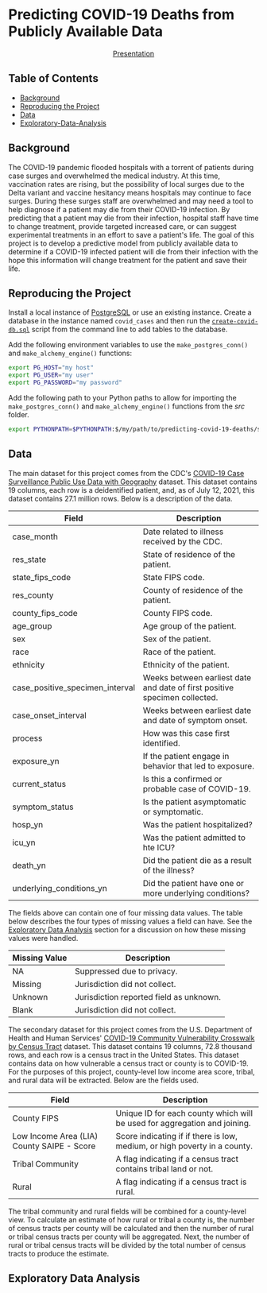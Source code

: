 # Predicting COVID-19 Deaths from Publicly Available Data

<p align="center">
  <a href="https://docs.google.com/presentation/d/1ZuryGxy18rZlF7Ga8g-YR7_lhyIDFDDxJe-eabr94FM/edit?usp=sharing">Presentation</a>
</p>

## Table of Contents
- [Background](#background)
- [Reproducing the Project](#reproducing-the-project)
- [Data](#data)
- [Exploratory-Data-Analysis](#exploratory-data-analysis)

## Background
The COVID-19 pandemic flooded hospitals with a torrent of patients during case surges and overwhelmed the medical industry. At this time, vaccination rates are rising, but the possibility of local surges due to the Delta variant and vaccine hesitancy means hospitals may continue to face surges. During these surges staff are overwhelmed and may need a tool to help diagnose if a patient may die from their COVID-19 infection. By predicting that a patient may die from their infection, hospital staff have time to change treatment, provide targeted increased care, or can suggest experimental treatments in an effort to save a patient's life. The goal of this project is to develop a predictive model from publicly available data to determine if a COVID-19 infected patient will die from their infection with the hope this information will change treatment for the patient and save their life.

## Reproducing the Project
Install a local instance of [PostgreSQL](https://www.postgresql.org/download/) or use an existing instance. Create a database in the instance named `covid_cases` and then run the [`create-covid-db.sql`](https://github.com/jkh-code/predicting-covid-19-deaths/blob/main/sql/create-covid-db.sql) script from the command line to add tables to the database.

Add the following environment variables to use the `make_postgres_conn()` and `make_alchemy_engine()` functions:

```sh
export PG_HOST="my host"
export PG_USER="my user"
export PG_PASSWORD="my password"
```

Add the following path to your Python paths to allow for importing the `make_postgres_conn()` and `make_alchemy_engine()` functions from the *src* folder.

```sh
export PYTHONPATH=$PYTHONPATH:$/my/path/to/predicting-covid-19-deaths/src/
```

## Data
The main dataset for this project comes from the CDC's [COVID-19 Case Surveillance Public Use Data with Geography](https://data.cdc.gov/Case-Surveillance/COVID-19-Case-Surveillance-Public-Use-Data-with-Ge/n8mc-b4w4) dataset. This dataset contains 19 columns, each row is a deidentified patient, and, as of July 12, 2021, this dataset contains 27.1 million rows. Below is a description of the data.

| Field  | Description |
| ------------- | ------------- |
| case_month | Date related to illness received by the CDC. |
| res_state | State of residence of the patient. |
| state_fips_code | State FIPS code. |
| res_county | County of residence of the patient. |
| county_fips_code | County FIPS code. |
| age_group | Age group of the patient. |
| sex | Sex of the patient. |
| race | Race of the patient. |
| ethnicity | Ethnicity of the patient. |
| case_positive_specimen_interval | Weeks between earliest date and date of first positive specimen collected. |
| case_onset_interval | Weeks between earliest date and date of symptom onset. |
| process | How was this case first identified. |
| exposure_yn | If the patient engage in behavior that led to exposure. |
| current_status | Is this a confirmed or probable case of COVID-19. |
| symptom_status | Is the patient asymptomatic or symptomatic. |
| hosp_yn | Was the patient hospitalized? |
| icu_yn | Was the patient admitted to hte ICU? |
| death_yn | Did the patient die as a result of the illness? |
| underlying_conditions_yn | Did the patient have one or more underlying conditions? |

The fields above can contain one of four missing data values. The table below describes the four types of missing values a field can have. See the [Exploratory Data Analysis](#exploratory-data-analysis) section for a discussion on how these missing values were handled.

| Missing Value  | Description |
| ------------- | ------------- |
| NA | Suppressed due to privacy. |
| Missing | Jurisdiction did not collect. |
| Unknown | Jurisdiction reported field as unknown. |
| Blank | Jurisdiction did not collect. |

The secondary dataset for this project comes from the U.S. Department of Health and Human Services' [COVID-19 Community Vulnerability Crosswalk by Census Tract](https://healthdata.gov/Health/COVID-19-Community-Vulnerability-Crosswalk-Crosswa/x2y5-9muu) dataset. This dataset contains 19 columns, 72.8 thousand rows, and each row is a census tract in the United States. This dataset contains data on how vulnerable a census tract or county is to COVID-19. For the purposes of this project, county-level low income area score, tribal, and rural data will be extracted. Below are the fields used.

| Field  | Description |
| ------------- | ------------- |
| County FIPS  | Unique ID for each county which will be used for aggregation and joining. |
| Low Income Area (LIA) County SAIPE - Score | Score indicating if if there is low, medium, or high poverty in a county. |
| Tribal Community | A flag indicating if a census tract contains tribal land or not. |
| Rural | A flag indicating if a census tract is rural. |

The tribal community and rural fields will be combined for a county-level view. To calculate an estimate of how rural or tribal a county is, the number of census tracts per county will be calculated and then the number of rural or tribal census tracts per county will be aggregated. Next, the number of rural or tribal census tracts will be divided by the total number of census tracts to produce the estimate.

## Exploratory Data Analysis
